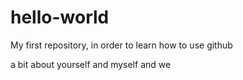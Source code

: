 # hello-world
My first repository, in order to learn how to use github

a bit about yourself and myself and we

